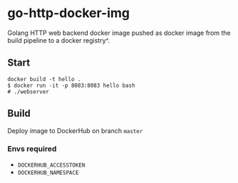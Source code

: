 # go-http-docker-img

Golang HTTP web backend docker image pushed as docker image from the build pipeline to a docker registry^.

## Start  
`docker build -t hello .`  
`$ docker run -it -p 8083:8083 hello bash`  
`# ./webserver`  

## Build  
Deploy image to DockerHub on branch `master`  

### Envs required  
* `DOCKERHUB_ACCESSTOKEN`  
* `DOCKERHUB_NAMESPACE`  
